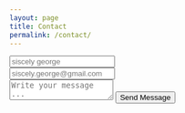 ```yaml
---
layout: page
title: Contact
permalink: /contact/
---
```


<div class="contact">
<form action="https://getsimpleform.com/messages?form_api_token=be072418bb445a0ffa4aa5db2ad6b5dc" method="post">
  <!-- the redirect_to is optional, the form will redirect to the referrer on submission -->
  <input type='hidden' name='redirect_to' value='http://www.siscely.me/thank-you/' />
  <input type='text' name='name' placeholder='siscely george' /><br>
  <input type='email' name='email' placeholder='siscely.george@gmail.com' /><br>
  <textarea name='message' placeholder='Write your message ...'></textarea>
  <input type='submit' value='Send Message' />
</form>
</div>
